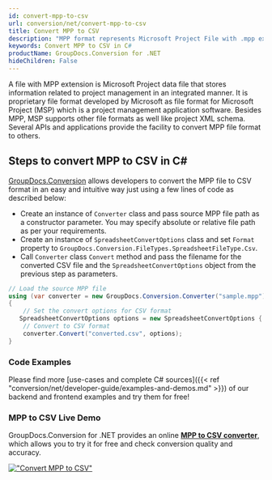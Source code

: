 ```yaml
---
id: convert-mpp-to-csv
url: conversion/net/convert-mpp-to-csv
title: Convert MPP to CSV
description: "MPP format represents Microsoft Project File with .mpp extension. Learn how to convert MPP to CSV file programmatically in C# language using GroupDocs.Conversion for .NET library."
keywords: Convert MPP to CSV in C#
productName: GroupDocs.Conversion for .NET
hideChildren: False
---
```


A file with MPP extension is Microsoft Project data file that stores information related to project management in an integrated manner. It is proprietary file format developed by Microsoft as file format for Microsoft Project (MSP) which is a project management application software. Besides MPP, MSP supports other file formats as well like project XML schema. Several APIs and applications provide the facility to convert MPP file format to others.

## Steps to convert MPP to CSV in C#

[GroupDocs.Conversion](https://products.groupdocs.com/conversion/net) allows developers to convert the MPP file to CSV format in an easy and intuitive way just using a few lines of code as described below:

* Create an instance of `Converter` class and pass source MPP file path as a constructor parameter. You may specify absolute or relative file path as per your requirements. 
* Create an instance of `SpreadsheetConvertOptions` class and set `Format` property to `GroupDocs.Conversion.FileTypes.SpreadsheetFileType.Csv`.
* Call `Converter` class `Convert` method and pass the filename for the converted CSV file and the `SpreadsheetConvertOptions` object from the previous step as parameters.

```csharp
// Load the source MPP file
using (var converter = new GroupDocs.Conversion.Converter("sample.mpp"))
{
    // Set the convert options for CSV format
   SpreadsheetConvertOptions options = new SpreadsheetConvertOptions { Format = GroupDocs.Conversion.FileTypes.SpreadsheetFileType.Csv };
    // Convert to CSV format
    converter.Convert("converted.csv", options);
}
```

### Code Examples

Please find more [use-cases and complete C# sources]({{< ref "conversion/net/developer-guide/examples-and-demos.md" >}}) of our backend and frontend examples and try them for free!

### MPP to CSV Live Demo

GroupDocs.Conversion for .NET provides an online [**MPP to CSV converter**](https://products.groupdocs.app/conversion/mpp-to-csv), which allows you to try it for free and check conversion quality and accuracy.

[!["Convert MPP to CSV"](conversion/net/images/convert-to-csv/convert-mpp-to-csv.png)](https://products.groupdocs.app/conversion/mpp-to-csv)